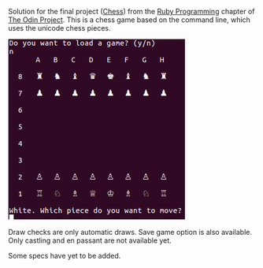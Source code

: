 Solution for the final project ([Chess](http://www.theodinproject.com/courses/ruby-programming/lessons/ruby-final-project?ref=lc-pb)) from the [Ruby Programming](http://www.theodinproject.com/courses/ruby-programming) chapter of [The Odin Project](http://www.theodinproject.com/home).
This is a chess game based on the command line, which uses the unicode chess pieces.

![Alt text](chess_screen.png?raw=true "New game screenshot")

Draw checks are only automatic draws. Save game option is also available. Only castling and en passant are not available yet.  

Some specs have yet to be added.